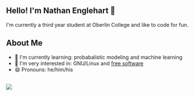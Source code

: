 ## Hello! I'm Nathan Englehart 👋
I'm currently a third year student at Oberlin College and like to code for fun.

## About Me
- 🌱 I'm currently learning: probabalistic modeling and machine learning
- 📝 I'm very interested in: GNU/Linux and [free software](https://www.gnu.org/philosophy/free-sw.html)
- 😄 Pronouns: he/him/his

<!--
**nathanenglehart/nathanenglehart** is a ✨ _special_ ✨ repository because its `README.md` (this file) appears on your GitHub profile.

Here are some ideas to get you started:

- 🔭 I’m currently working on ...
- 🌱 I’m currently learning ...
- 👯 I’m looking to collaborate on ...
- 🤔 I’m looking for help with ...
- 💬 Ask me about ...
- 📫 How to reach me: ...
- 😄 Pronouns: ...
- ⚡ Fun fact: ...
- 📘 I'm currenly reading: [Red Mars](https://en.wikipedia.org/wiki/Mars_trilogy#Red_Mars_%E2%80%93_Colonization) by Kim Stanley Robinson

-->
<br>
<img src="https://github-readme-stats.vercel.app/api?username=nathanenglehart&&show_icons=true&title_color=ffffff&icon_color=bb2acf&text_color=daf7dc&bg_color=151515"></img>
